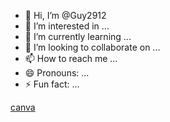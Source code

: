 - 👋 Hi, I’m @Guy2912
- 👀 I’m interested in ...
- 🌱 I’m currently learning ...
- 💞️ I’m looking to collaborate on ...
- 📫 How to reach me ...
- 😄 Pronouns: ...
- ⚡ Fun fact: ...


[canva](https://www.canva.com/design/DAGSPvctDbY/XkoutrRSeBEE02_5aDnp_w/edit?utm_content=DAGSPvctDbY&utm_campaign=designshare&utm_medium=link2&utm_source=sharebutton)
<!---
Guy2912/Guy2912 is a ✨ special ✨ repository because its `README.md` (this file) appears on your GitHub profile.
You can click the Preview link to take a look at your changes.
--->
